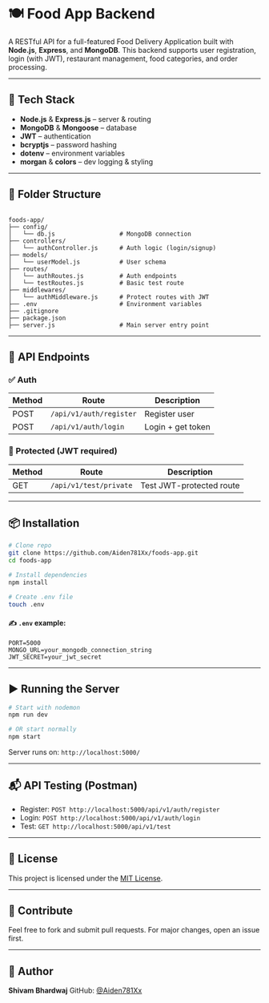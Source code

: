 # 🍽️ Food App Backend

A RESTful API for a full-featured Food Delivery Application built with **Node.js**, **Express**, and **MongoDB**. This backend supports user registration, login (with JWT), restaurant management, food categories, and order processing.

---

## 🔧 Tech Stack

- **Node.js** & **Express.js** – server & routing
- **MongoDB** & **Mongoose** – database
- **JWT** – authentication
- **bcryptjs** – password hashing
- **dotenv** – environment variables
- **morgan** & **colors** – dev logging & styling

---

## 📁 Folder Structure

```

foods-app/
├── config/
│   └── db.js                  # MongoDB connection
├── controllers/
│   └── authController.js      # Auth logic (login/signup)
├── models/
│   └── userModel.js           # User schema
├── routes/
│   └── authRoutes.js          # Auth endpoints
│   └── testRoutes.js          # Basic test route
├── middlewares/
│   └── authMiddleware.js      # Protect routes with JWT
├── .env                       # Environment variables
├── .gitignore
├── package.json
├── server.js                  # Main server entry point

````

---

## 🚀 API Endpoints

### ✅ Auth

| Method | Route                  | Description          |
|--------|------------------------|----------------------|
| POST   | `/api/v1/auth/register`| Register user        |
| POST   | `/api/v1/auth/login`   | Login + get token    |

### 🔐 Protected (JWT required)

| Method | Route                  | Description                |
|--------|------------------------|----------------------------|
| GET    | `/api/v1/test/private` | Test JWT-protected route   |

---

## 📦 Installation

```bash
# Clone repo
git clone https://github.com/Aiden781Xx/foods-app.git
cd foods-app

# Install dependencies
npm install

# Create .env file
touch .env
````

#### ✍️ `.env` example:

```env
PORT=5000
MONGO_URL=your_mongodb_connection_string
JWT_SECRET=your_jwt_secret
```

---

## ▶️ Running the Server

```bash
# Start with nodemon
npm run dev

# OR start normally
npm start
```

Server runs on: `http://localhost:5000/`

---

## 📬 API Testing (Postman)

* Register: `POST http://localhost:5000/api/v1/auth/register`
* Login: `POST http://localhost:5000/api/v1/auth/login`
* Test: `GET http://localhost:5000/api/v1/test`

---

## 📄 License

This project is licensed under the [MIT License](LICENSE).

---

## 🙌 Contribute

Feel free to fork and submit pull requests. For major changes, open an issue first.

---

## 👤 Author

**Shivam Bhardwaj**
GitHub: [@Aiden781Xx](https://github.com/Aiden781Xx)

 
